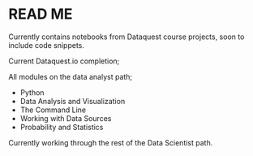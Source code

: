 
# READ ME

Currently contains notebooks from Dataquest course projects, soon to include code snippets.

Current Dataquest.io completion;

All modules on the data analyst path;

+ Python
+ Data Analysis and Visualization
+ The Command Line
+ Working with Data Sources
+ Probability and Statistics

Currently working through the rest of the Data Scientist path.
